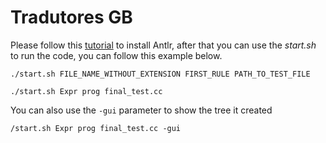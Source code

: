 # Tradutores GB
Please follow this [tutorial](https://www.antlr.org/) to install Antlr, after that you can use the *start.sh* to run the code, you can follow this example below.
 
```
./start.sh FILE_NAME_WITHOUT_EXTENSION FIRST_RULE PATH_TO_TEST_FILE

./start.sh Expr prog final_test.cc
```

You can also use the `-gui` parameter to show the tree it created
```
/start.sh Expr prog final_test.cc -gui
```